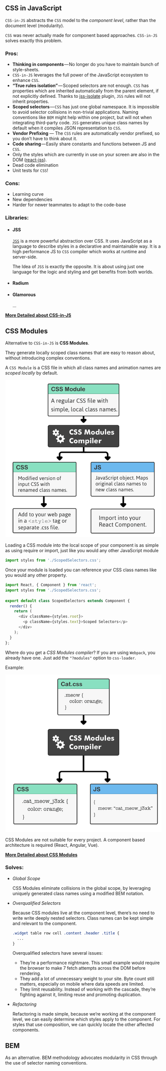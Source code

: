 ## CSS in JavaScript
`CSS-in-JS` abstracts the `CSS` model to the _component level_, rather than the document level (modularity).

`CSS` was never actually made for component based approaches. `CSS-in-JS` solves exactly this problem.

### Pros:
* __Thinking in components__ — No longer do you have to maintain bunch of style-sheets.
* `CSS-in-JS` leverages the full power of the JavaScript ecosystem to enhance `CSS`.
* __“True rules isolation”__ — Scoped selectors are not enough. `CSS` has properties which are inherited automatically from the parent element, if not explicitly defined. Thanks to [jss-isolate](http://cssinjs.org/jss-isolate) plugin, `JSS` rules will not inherit properties.
* __Scoped selectors__ — `CSS` has just one global namespace. It is impossible to avoid selector collisions in non-trivial applications. Naming conventions like `BEM` might help within one project, but will not when integrating third-party code. `JSS` generates unique class names by default when it compiles JSON representation to `CSS`.
* __Vendor Prefixing__ — The `CSS` rules are automatically vendor prefixed, so you don’t have to think about it.
* __Code sharing__ — Easily share constants and functions between JS and `CSS`.
* Only the styles which are currently in use on your screen are also in the DOM ([react-jss](https://github.com/cssinjs/react-jss)).
* Dead code elimination
* Unit tests for `CSS`!

### Cons:
* Learning curve
* New dependencies
* Harder for newer teammates to adapt to the code-base

### Libraries:
* #### JSS

    [`JSS`](http://cssinjs.org/?v=v9.8.7) is a more powerful abstraction over CSS. It uses JavaScript as a language to describe styles in a declarative and maintainable way. It is a high performance JS to `CSS` compiler which works at runtime and server-side.

    The Idea of `JSS` is exactly the opposite. It is about using just one language for the logic and styling and get benefits from both worlds.

* #### Radium
* #### Glamorous
    ...

__[More Detailed about CSS-in-JS](https://hackernoon.com/all-you-need-to-know-about-css-in-js-984a72d48ebc)__

## CSS Modules
Alternative to `CSS-in-JS` is __CSS Modules__.

They generate locally scoped class names that are easy to reason about, without introducing complex conventions.

A `CSS Module` is a CSS file in which all class names and animation names are _scoped locally_ by default.

![css-modules-compiler-extended](./images/css-modules-compiler-extended.png)

Loading a CSS module into the local scope of your component is as simple as using require or import, just like you would any other JavaScript module
```javascript
import styles from './ScopedSelectors.css';
```

Once your module is loaded you can reference your CSS class names like you would any other property.
```javascript
import React, { Component } from 'react';
import styles from './ScopedSelectors.css';

export default class ScopedSelectors extends Component {
  render() {
    return (
      <div className={styles.root}>
        <p className={styles.text}>Scoped Selectors</p>
      </div>
    );
  }
};
```

Where do you get a _CSS Modules compiler_? If you are using `Webpack`, you already have one. Just add the `"?modules"` option to `css-loader`.

Example:

![css-modules-compiler](./images/css-modules-compiler.png)

CSS Modules are not suitable for every project. A component based architecture is required (React, Angular, Vue).

__[More Detailed about CSS Modules](https://medium.com/front-end-developers/css-modules-solving-the-challenges-of-css-at-scale-85789980b04f)__

### Solves:
* _Global Scope_

    CSS Modules eliminate collisions in the global scope, by leveraging uniquely generated class names using a modified BEM notation.

* _Overqualified Selectors_

    Because CSS modules live at the component level, there’s no need to write write deeply nested selectors. Class names can be kept simple and relevant to the component.

    ```css
    .widget table row cell .content .header .title {
      ...
    }
    ```

    Overqualified selectors have several issues:
    * They’re a performance nightmare. This small example would require the browser to make 7 fetch attempts across the DOM before rendering.
    * They add a lot of unnecessary weight to your site. Byte count still matters, especially on mobile where data speeds are limited.
    * They limit reusability. Instead of working with the cascade, they’re fighting against it, limiting reuse and promoting duplication.

* _Refactoring_

    Refactoring is made simple, because we’re working at the component level, we can easily determine which styles apply to the component. For styles that use composition, we can quickly locate the other affected components.

## BEM
As an alternative. BEM methodology advocates modularity in CSS through the use of selector naming conventions.
